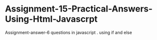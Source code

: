 # Assignment-15-Practical-Answers-Using-Html-Javascrpt
Assignment-answer-6 questions in javascript .
using if and else

